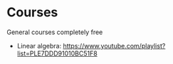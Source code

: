 # Courses
General courses completely free
- Linear algebra: https://www.youtube.com/playlist?list=PLE7DDD91010BC51F8

